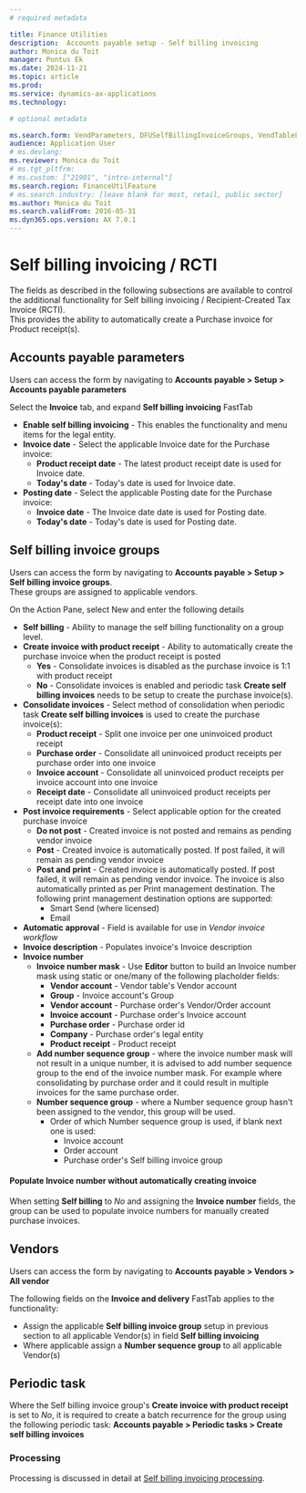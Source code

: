 ```yaml
---
# required metadata

title: Finance Utilities 
description:  Accounts payable setup - Self billing invoicing
author: Monica du Toit
manager: Pontus Ek
ms.date: 2024-11-21
ms.topic: article
ms.prod: 
ms.service: dynamics-ax-applications
ms.technology: 

# optional metadata

ms.search.form: VendParameters, DFUSelfBillingInvoiceGroups, VendTableListPage
audience: Application User
# ms.devlang:
ms.reviewer: Monica du Toit
# ms.tgt_pltfrm:
# ms.custom: ["21901", "intro-internal"]
ms.search.region: FinanceUtilFeature
# ms.search.industry: [leave blank for most, retail, public sector]
ms.author: Monica du Toit
ms.search.validFrom: 2016-05-31
ms.dyn365.ops.version: AX 7.0.1
---
```


# Self billing invoicing / RCTI
The fields as described in the following subsections are available to control the additional functionality for Self billing invoicing / Recipient-Created Tax Invoice (RCTI). <br>
This provides the ability to automatically create a Purchase invoice for Product receipt(s).

## Accounts payable parameters
Users can access the form by navigating to **Accounts payable > Setup > Accounts payable parameters**

Select the **Invoice** tab, and expand **Self billing invoicing** FastTab
- **Enable self billing invoicing** - This enables the functionality and menu items for the legal entity.
- **Invoice date** - Select the applicable Invoice date for the Purchase invoice:
    - **Product receipt date** -  The latest product receipt date is used for Invoice date.
    - **Today's date** - Today's date is used for Invoice date.
 - **Posting date** - Select the applicable Posting date for the Purchase invoice:
    - **Invoice date** -  The Invoice date date is used for Posting date.
    - **Today's date** - Today's date is used for Posting date.

## Self billing invoice groups
Users can access the form by navigating to **Accounts payable > Setup > Self billing invoice groups**. <br>
These groups are assigned to applicable vendors.

On the Action Pane, select New and enter the following details
- **Self billing** - Ability to manage the self billing functionality on a group level. 
- **Create invoice with product receipt** - Ability to automatically create the purchase invoice when the product receipt is posted
    - **Yes** - Consolidate invoices is disabled as the purchase invoice is 1:1 with product receipt
    - **No** - Consolidate invoices is enabled and periodic task **Create self billing invoices** needs to be setup to create the purchase invoice(s).
- **Consolidate invoices** - Select method of consolidation when periodic task **Create self billing invoices**  is used to create the purchase invoice(s):
    - **Product receipt** - Split one invoice per one uninvoiced product receipt
    - **Purchase order** - Consolidate all uninvoiced product receipts per purchase order into one invoice
    - **Invoice account** - Consolidate all uninvoiced product receipts per invoice account into one invoice
    - **Receipt date** - Consolidate all uninvoiced product receipts per receipt date into one invoice
- **Post invoice requirements** - Select applicable option for the created purchase invoice
    - **Do not post** - Created invoice is not posted and remains as pending vendor invoice
    - **Post** - Created invoice is automatically posted. If post failed, it will remain as pending vendor invoice
    - **Post and print** - Created invoice is automatically posted. If post failed, it will remain as pending vendor invoice. The invoice is also automatically printed as per Print management destination. The following print management destination options are supported:
        - Smart Send (where licensed)
        - Email
- **Automatic approval** - Field is available for use in _Vendor invoice workflow_
- **Invoice description** - Populates invoice's Invoice description
- **Invoice number**
    - **Invoice number mask** - Use **Editor** button to build an Invoice number mask using static or one/many of the following placholder fields:
        - **Vendor account** - Vendor table's Vendor account
        - **Group** - Invoice account's Group
        - **Vendor account** - Purchase order's Vendor/Order account
        - **Invoice account** - Purchase order's Invoice account
        - **Purchase order** - Purchase order id
        - **Company** - Purchase order's legal entity
        - **Product receipt** - Product receipt
    - **Add number sequence group** - where the invoice number mask will not result in a unique number, it is advised to add number sequence group to the end of the invoice number mask. For example where consolidating by purchase order and it could result in multiple invoices for the same purchase order.
    - **Number sequence group** - where a Number sequence group hasn't been assigned to the vendor, this group will be used. 
        - Order of which Number sequence group is used, if blank next one is used:
            - Invoice account
            - Order account
            - Purchase order's Self billing invoice group
  
#### Populate Invoice number without automatically creating invoice
When setting **Self billing** to _No_ and assigning the **Invoice number** fields, the group can be used to populate invoice numbers for manually created purchase invoices.


## Vendors
Users can access the form by navigating to **Accounts payable > Vendors > All vendor**

The following fields on the **Invoice and delivery** FastTab applies to the functionality:
- Assign the applicable **Self billing invoice group** setup in previous section to all applicable Vendor(s) in field **Self billing invoicing**
- Where applicable assign a **Number sequence group** to all applicable Vendor(s)

## Periodic task

Where the Self billing invoice group's **Create invoice with product receipt** is set to _No_, it is required to create a batch recurrence for the group using the following periodic task: **Accounts payable > Periodic tasks > Create self billing invoices**

### Processing
Processing is discussed in detail at [Self billing invoicing processing](../../Processing/Accounts-Payable/Self-billing-invoicing.md).
